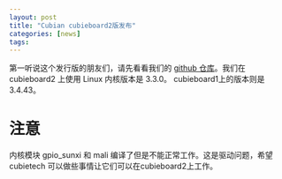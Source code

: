 ```yaml
---
layout: post
title: "Cubian cubieboard2版发布"
categories: [news]
tags:
---
```

第一听说这个发行版的朋友们，请先看看我们的 [github 仓库](https://github.com/cubieplayer/Cubian)。我们在 cubieboard2 上使用 Linux 内核版本是 3.3.0。 cubieboard1上的版本则是 3.4.43。

# 注意
内核模块 gpio_sunxi 和 mali 编译了但是不能正常工作。这是驱动问题，希望 cubietech 可以做些事情让它们可以在cubieboard2上工作。
